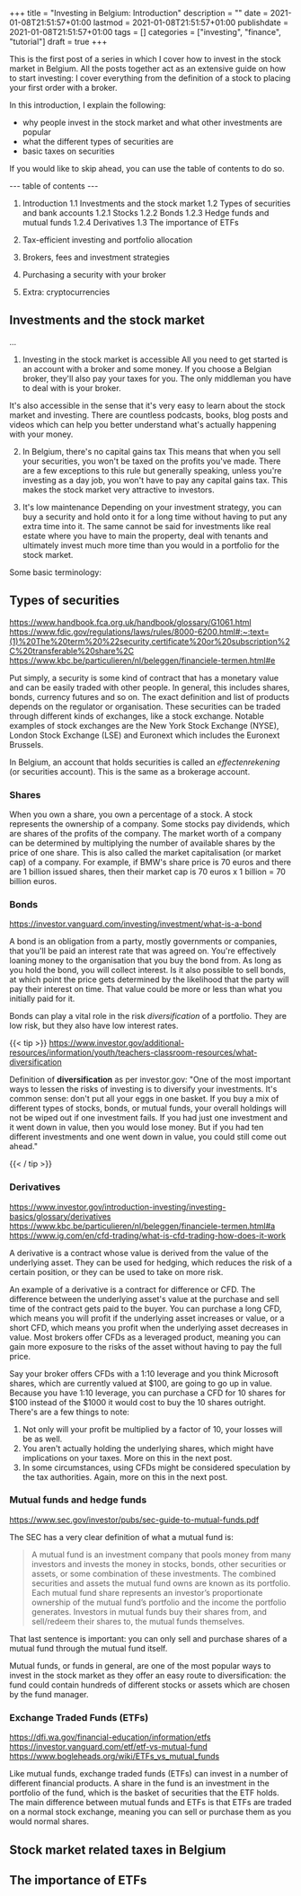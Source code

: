 +++
title = "Investing in Belgium: Introduction"
description = ""
date = 2021-01-08T21:51:57+01:00
lastmod = 2021-01-08T21:51:57+01:00
publishdate = 2021-01-08T21:51:57+01:00
tags = []
categories = ["investing", "finance", "tutorial"]
draft = true
+++

This is the first post of a series in which I cover how to invest in the stock market in Belgium. All the posts together act as an extensive guide on how to start investing: I cover everything from the definition of a stock to placing your first order with a broker.

In this introduction, I explain the following:  
- why people invest in the stock market and what other investments are popular  
- what the different types of securities are  
- basic taxes on securities

If you would like to skip ahead, you can use the table of contents to do so.

--- table of contents ---

1. Introduction
1.1 Investments and the stock market
1.2 Types of securities and bank accounts
1.2.1 Stocks
1.2.2 Bonds
1.2.3 Hedge funds and mutual funds
1.2.4 Derivatives
1.3 The importance of ETFs

2. Tax-efficient investing and portfolio allocation

3. Brokers, fees and investment strategies

4. Purchasing a security with your broker

5. Extra: cryptocurrencies


## Investments and the stock market

...

1. Investing in the stock market is accessible
All you need to get started is an account with a broker and some money. If you choose a Belgian broker, they'll also pay your taxes for you. The only middleman you have to deal with is your broker.

It's also accessible in the sense that it's very easy to learn about the stock market and investing. There are countless podcasts, books, blog posts and videos which can help you better understand what's actually happening with your money.

2. In Belgium, there's no capital gains tax
This means that when you sell your securities, you won't be taxed on the profits you've made. There are a few exceptions to this rule but generally speaking, unless you're investing as a day job, you won't have to pay any capital gains tax. This makes the stock market very attractive to investors.

3. It's low maintenance
Depending on your investment strategy, you can buy a security and hold onto it for a long time without having to put any extra time into it. The same cannot be said for investments like real estate where you have to main the property, deal with tenants and ultimately invest much more time than you would in a portfolio for the stock market.

Some basic terminology:


## Types of securities

https://www.handbook.fca.org.uk/handbook/glossary/G1061.html
https://www.fdic.gov/regulations/laws/rules/8000-6200.html#:~:text=(1)%20The%20term%20%22security,certificate%20or%20subscription%2C%20transferable%20share%2C
https://www.kbc.be/particulieren/nl/beleggen/financiele-termen.html#e

Put simply, a security is some kind of contract that has a monetary value and can be easily traded with other people. In general, this includes shares, bonds, currency futures and so on. The exact definition and list of products depends on the regulator or organisation. These securities can be traded through different kinds of exchanges, like a stock exchange. Notable examples of stock exchanges are the New York Stock Exchange (NYSE), London Stock Exchange (LSE) and Euronext which includes the Euronext Brussels. 

In Belgium, an account that holds securities is called an _effectenrekening_ (or securities account). This is the same as a brokerage account.

### Shares

When you own a share, you own a percentage of a stock. A stock represents the ownership of a company. Some stocks pay dividends, which are shares of the profits of the company. The market worth of a company can be determined by multiplying the number of available shares by the price of one share. This is also called the market capitalisation (or market cap) of a company. For example, if BMW's share price is 70 euros and there are 1 billion issued shares, then their market cap is 70 euros x 1 billion = 70 billion euros.

### Bonds

https://investor.vanguard.com/investing/investment/what-is-a-bond

A bond is an obligation from a party, mostly governments or companies, that you'll be paid an interest rate that was agreed on. You're effectively loaning money to the organisation that you buy the bond from. As long as you hold the bond, you will collect interest. Is it also possible to sell bonds, at which point the price gets determined by the likelihood that the party will pay their interest on time. That value could be more or less than what you initially paid for it.

Bonds can play a vital role in the risk _diversification_ of a portfolio. They are low risk, but they also have low interest rates.

{{< tip >}}
https://www.investor.gov/additional-resources/information/youth/teachers-classroom-resources/what-diversification

Definition of **diversification** as per investor.gov:
"One of the most important ways to lessen the risks of investing is to diversify your investments. It's common sense: don't put all your eggs in one basket. If you buy a mix of different types of stocks, bonds, or mutual funds, your overall holdings will not be wiped out if one investment fails. If you had just one investment and it went down in value, then you would lose money. But if you had ten different investments and one went down in value, you could still come out ahead."


{{< / tip >}}

### Derivatives

https://www.investor.gov/introduction-investing/investing-basics/glossary/derivatives
https://www.kbc.be/particulieren/nl/beleggen/financiele-termen.html#a
https://www.ig.com/en/cfd-trading/what-is-cfd-trading-how-does-it-work

A derivative is a contract whose value is derived from the value of the underlying asset. They can be used for hedging, which reduces the risk of a certain position, or they can be used to take on more risk. 

An example of a derivative is a contract for difference or CFD. The difference between the underlying asset's value at the purchase and sell time of the contract gets paid to the buyer. You can purchase a long CFD, which means you will profit if the underlying asset increases or value, or a short CFD, which means you profit when the underlying asset decreases in value. Most brokers offer CFDs as a leveraged product, meaning you can gain more exposure to the risks of the asset without having to pay the full price. 

Say your broker offers CFDs with a 1:10 leverage and you think Microsoft shares, which are currently valued at $100, are going to go up in value. Because you have 1:10 leverage, you can purchase a CFD for 10 shares for $100 instead of the $1000 it would cost to buy the 10 shares outright. There's are a few things to note:

1. Not only will your profit be multiplied by a factor of 10, your losses will be as well.
2. You aren't actually holding the underlying shares, which might have implications on your taxes. More on this in the next post.
3. In some circumstances, using CFDs might be considered speculation by the tax authorities. Again, more on this in the next post.

### Mutual funds and hedge funds

https://www.sec.gov/investor/pubs/sec-guide-to-mutual-funds.pdf

The SEC has a very clear definition of what a mutual fund is:

> A mutual fund is an investment company that pools money from many investors and invests the money in stocks, bonds, other securities or assets, or some combination of these investments. The combined securities and assets the mutual fund owns are known as its portfolio. Each mutual fund share represents an investor’s proportionate ownership of the mutual fund’s portfolio and the income the portfolio generates. Investors in mutual funds buy their shares from, and sell/redeem their shares to, the mutual funds themselves.

That last sentence is important: you can only sell and purchase shares of a mutual fund through the mutual fund itself. 

Mutual funds, or funds in general, are one of the most popular ways to invest in the stock market as they offer an easy route to diversification: the fund could contain hundreds of different stocks or assets which are chosen by the fund manager.

### Exchange Traded Funds (ETFs)

https://dfi.wa.gov/financial-education/information/etfs
https://investor.vanguard.com/etf/etf-vs-mutual-fund
https://www.bogleheads.org/wiki/ETFs_vs_mutual_funds

Like mutual funds, exchange traded funds (ETFs) can invest in a number of different financial products. A share in the fund is an investment in the portfolio of the fund, which is the basket of securities that the ETF holds. The main difference between mutual funds and ETFs is that ETFs are traded on a normal stock exchange, meaning you can sell or purchase them as you would normal shares. 


## Stock market related taxes in Belgium



## The importance of ETFs


